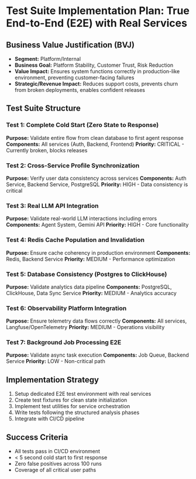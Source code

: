# Test Suite Implementation Plan: True End-to-End (E2E) with Real Services

## Business Value Justification (BVJ)
- **Segment:** Platform/Internal
- **Business Goal:** Platform Stability, Customer Trust, Risk Reduction
- **Value Impact:** Ensures system functions correctly in production-like environment, preventing customer-facing failures
- **Strategic/Revenue Impact:** Reduces support costs, prevents churn from broken deployments, enables confident releases

## Test Suite Structure

### Test 1: Complete Cold Start (Zero State to Response)
**Purpose:** Validate entire flow from clean database to first agent response
**Components:** All services (Auth, Backend, Frontend)
**Priority:** CRITICAL - Currently broken, blocks releases

### Test 2: Cross-Service Profile Synchronization
**Purpose:** Verify user data consistency across services
**Components:** Auth Service, Backend Service, PostgreSQL
**Priority:** HIGH - Data consistency is critical

### Test 3: Real LLM API Integration
**Purpose:** Validate real-world LLM interactions including errors
**Components:** Agent System, Gemini API
**Priority:** HIGH - Core functionality

### Test 4: Redis Cache Population and Invalidation
**Purpose:** Ensure cache coherency in production environment
**Components:** Redis, Backend Service
**Priority:** MEDIUM - Performance optimization

### Test 5: Database Consistency (Postgres to ClickHouse)
**Purpose:** Validate analytics data pipeline
**Components:** PostgreSQL, ClickHouse, Data Sync Service
**Priority:** MEDIUM - Analytics accuracy

### Test 6: Observability Platform Integration
**Purpose:** Ensure telemetry data flows correctly
**Components:** All services, Langfuse/OpenTelemetry
**Priority:** MEDIUM - Operations visibility

### Test 7: Background Job Processing E2E
**Purpose:** Validate async task execution
**Components:** Job Queue, Backend Service
**Priority:** LOW - Non-critical path

## Implementation Strategy
1. Setup dedicated E2E test environment with real services
2. Create test fixtures for clean state initialization
3. Implement test utilities for service orchestration
4. Write tests following the structured analysis phases
5. Integrate with CI/CD pipeline

## Success Criteria
- All tests pass in CI/CD environment
- < 5 second cold start to first response
- Zero false positives across 100 runs
- Coverage of all critical user paths